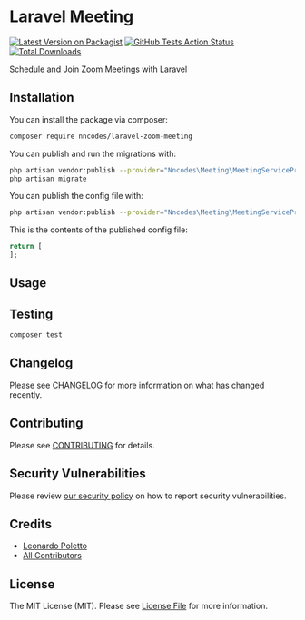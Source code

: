 # Laravel  Meeting

[![Latest Version on Packagist](https://img.shields.io/packagist/v/nncodes/laravel-zoom-meeting.svg?style=flat-square)](https://packagist.org/packages/nncodes/laravel-zoom-meeting)
[![GitHub Tests Action Status](https://img.shields.io/github/workflow/status/99codes/laravel-zoom-meeting/run-tests?label=tests)](https://github.com/nncodes/laravel-zoom-meeting/actions?query=workflow%3ATests+branch%3Amaster)
[![Total Downloads](https://img.shields.io/packagist/dt/nncodes/laravel-zoom-meeting.svg?style=flat-square)](https://packagist.org/packages/nncodes/laravel-zoom-meeting)


Schedule and Join Zoom Meetings with Laravel

## Installation

You can install the package via composer:

```bash
composer require nncodes/laravel-zoom-meeting
```

You can publish and run the migrations with:

```bash
php artisan vendor:publish --provider="Nncodes\Meeting\MeetingServiceProvider" --tag="migrations"
php artisan migrate
```

You can publish the config file with:
```bash
php artisan vendor:publish --provider="Nncodes\Meeting\MeetingServiceProvider" --tag="config"
```

This is the contents of the published config file:

```php
return [
];
```

## Usage


## Testing

```bash
composer test
```

## Changelog

Please see [CHANGELOG](CHANGELOG.md) for more information on what has changed recently.

## Contributing

Please see [CONTRIBUTING](.github/CONTRIBUTING.md) for details.

## Security Vulnerabilities

Please review [our security policy](../../security/policy) on how to report security vulnerabilities.

## Credits

- [Leonardo Poletto](https://github.com/leopoletto)
- [All Contributors](../../contributors)

## License

The MIT License (MIT). Please see [License File](LICENSE.md) for more information.
